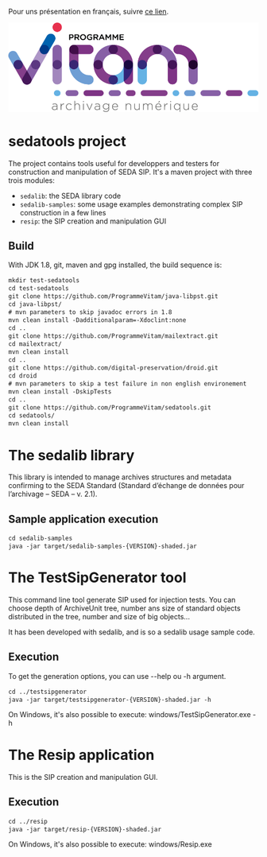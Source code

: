 Pour uns présentation en français, suivre [ce lien](README.md).


![logo](logo_vitam.png)

sedatools project
=================

The project contains tools useful for developpers and testers for construction and manipulation of SEDA SIP.
It's a maven project with three trois modules:

* ``sedalib``: the SEDA library code
* ``sedalib-samples``: some usage examples demonstrating complex SIP construction in a few lines
* ``resip``: the SIP creation and manipulation GUI

Build
-----

With JDK 1.8, git, maven and gpg installed, the build sequence is:

    mkdir test-sedatools
    cd test-sedatools
    git clone https://github.com/ProgrammeVitam/java-libpst.git
    cd java-libpst/
    # mvn parameters to skip javadoc errors in 1.8
    mvn clean install -Dadditionalparam=-Xdoclint:none
    cd ..
    git clone https://github.com/ProgrammeVitam/mailextract.git
    cd mailextract/
    mvn clean install
    cd ..
    git clone https://github.com/digital-preservation/droid.git
    cd droid
    # mvn parameters to skip a test failure in non english environement
    mvn clean install -DskipTests
    cd ..
    git clone https://github.com/ProgrammeVitam/sedatools.git
    cd sedatools/
    mvn clean install

The sedalib library
===================

This library is intended to manage archives structures and metadata confirming to the SEDA Standard (Standard d’échange de données pour l’archivage – SEDA – v. 2.1).

Sample application execution
----------------------------

    cd sedalib-samples
    java -jar target/sedalib-samples-{VERSION}-shaded.jar

The TestSipGenerator tool
=============================
This command line tool generate SIP used for injection tests.
You can choose depth of ArchiveUnit tree, number ans size of standard objects
distributed in the tree, number and size of big objects...

It has been developed with sedalib, and is so a sedalib usage sample code.


Execution
---------
To get the generation options, you can use --help ou -h argument.

    cd ../testsipgenerator
    java -jar target/testsipgenerator-{VERSION}-shaded.jar -h

On Windows, it's also possible to execute: windows/TestSipGenerator.exe -h


The Resip application
=====================

This is the SIP creation and manipulation GUI.

Execution
---------

    cd ../resip
    java -jar target/resip-{VERSION}-shaded.jar

On Windows, it's also possible to execute: windows/Resip.exe

